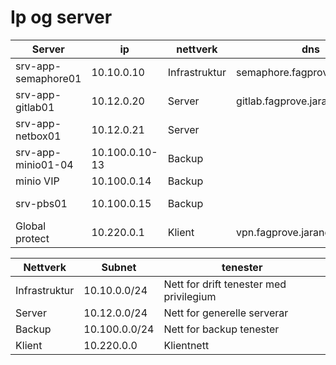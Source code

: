 # Ip og server

| Server | ip | nettverk | dns | teneste |
|-----|---|---|---|---|
| srv-app-semaphore01 | 10.10.0.10 | Infrastruktur | semaphore.fagprove.jarand.site | senaphore UI automatisjonsverktøy |
| srv-app-gitlab01 | 10.12.0.20  | Server | gitlab.fagprove.jarand.site | Git server |
| srv-app-netbox01 | 10.12.0.21  | Server |         | Netverksdokumentasjonsverktøy |
| srv-app-minio01-04 | 10.100.0.10-13 | Backup | | S3 Objektlagring og administrasjon |
| minio VIP | 10.100.0.14 | Backup | | Viretuel IP for minio failover |
| srv-pbs01 | 10.100.0.15 | Backup | | Backup server for viretuelle maskiner | 
| Global protect | 10.220.0.1 | Klient | vpn.fagprove.jarand.site | Global protect portal for tilkoplin |

| Nettverk | Subnet | tenester |
|-----|---|---|
| Infrastruktur | 10.10.0.0/24 | Nett for drift tenester med privilegium |
| Server | 10.12.0.0/24 | Nett for generelle serverar |
| Backup | 10.100.0.0/24 | Nett for backup tenester |
| Klient | 10.220.0.0 | Klientnett |